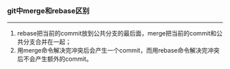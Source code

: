 ### git中merge和rebase区别

------

1. rebase把当前的commit放到公共分支的最后面，merge把当前的commit和公共分支合并在一起；
2. 用merge命令解决完冲突后会产生一个commit，而用rebase命令解决完冲突后不会产生额外的commit。
